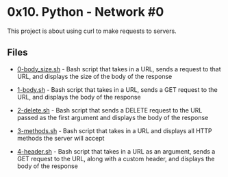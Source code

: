 # 0x10. Python - Network #0

This project is about using curl to make requests to servers.

## Files

- [0-body_size.sh](0-body_size.sh) - Bash script that takes in a URL, sends a request to that URL, and displays the size of the body of the response

- [1-body.sh](1-body.sh) - Bash script that takes in a URL, sends a GET request to the URL, and displays the body of the response

- [2-delete.sh](2-delete.sh) - Bash script that sends a DELETE request to the URL passed as the first argument and displays the body of the response

- [3-methods.sh](3-methods.sh) - Bash script that takes in a URL and displays all HTTP methods the server will accept

- [4-header.sh](4-header.sh) - Bash script that takes in a URL as an argument, sends a GET request to the URL, along with a custom header, and displays the body of the response